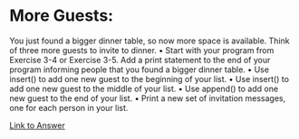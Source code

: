 # More Guests:


You just found a bigger dinner table, so now more space is
available. Think of three more guests to invite to dinner.
• Start with your program from Exercise 3-4 or Exercise 3-5. Add a print
statement to the end of your program informing people that you found a
bigger dinner table.
• Use insert() to add one new guest to the beginning of your list.
• Use insert() to add one new guest to the middle of your list.
• Use append() to add one new guest to the end of your list.
• Print a new set of invitation messages, one for each person in your list.

[Link to Answer](https://github.com/noble-antwi/automation-with-python/blob/main/Module_4/Lists/Homework1_Answer.py)